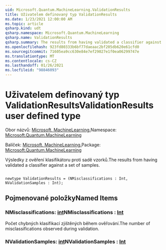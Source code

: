 ```yaml
---
uid: Microsoft.Quantum.MachineLearning.ValidationResults
title: Uživatelem definovaný typ ValidationResults
ms.date: 1/23/2021 12:00:00 AM
ms.topic: article
qsharp.kind: udt
qsharp.namespace: Microsoft.Quantum.MachineLearning
qsharp.name: ValidationResults
qsharp.summary: The results from having validated a classifier against a set of samples.
ms.openlocfilehash: 923fd80333b6bf77daeaac2bf205db620e61cfd0
ms.sourcegitcommit: 71605ea9cc630e84e7ef29027e1f0ea06299747e
ms.translationtype: MT
ms.contentlocale: cs-CZ
ms.lasthandoff: 01/26/2021
ms.locfileid: "98846093"
---
```

# <a name="validationresults-user-defined-type"></a><span data-ttu-id="41b80-102">Uživatelem definovaný typ ValidationResults</span><span class="sxs-lookup"><span data-stu-id="41b80-102">ValidationResults user defined type</span></span>

<span data-ttu-id="41b80-103">Obor názvů: [Microsoft. MachineLearning.](xref:Microsoft.Quantum.MachineLearning)</span><span class="sxs-lookup"><span data-stu-id="41b80-103">Namespace: [Microsoft.Quantum.MachineLearning](xref:Microsoft.Quantum.MachineLearning)</span></span>

<span data-ttu-id="41b80-104">Balíček: [Microsoft. MachineLearning.](https://nuget.org/packages/Microsoft.Quantum.MachineLearning)</span><span class="sxs-lookup"><span data-stu-id="41b80-104">Package: [Microsoft.Quantum.MachineLearning](https://nuget.org/packages/Microsoft.Quantum.MachineLearning)</span></span>


<span data-ttu-id="41b80-105">Výsledky z ověření klasifikátoru proti sadě vzorků.</span><span class="sxs-lookup"><span data-stu-id="41b80-105">The results from having validated a classifier against a set of samples.</span></span>

```qsharp

newtype ValidationResults = (NMisclassifications : Int, NValidationSamples : Int);
```



## <a name="named-items"></a><span data-ttu-id="41b80-106">Pojmenované položky</span><span class="sxs-lookup"><span data-stu-id="41b80-106">Named Items</span></span>

### <a name="nmisclassifications--int"></a><span data-ttu-id="41b80-107">NMisclassifications: [int](xref:microsoft.quantum.lang-ref.int)</span><span class="sxs-lookup"><span data-stu-id="41b80-107">NMisclassifications : [Int](xref:microsoft.quantum.lang-ref.int)</span></span>

<span data-ttu-id="41b80-108">Počet chybných klasifikací zjištěných během ověřování.</span><span class="sxs-lookup"><span data-stu-id="41b80-108">The number of misclassifications observed during validation.</span></span>
### <a name="nvalidationsamples--int"></a><span data-ttu-id="41b80-109">NValidationSamples: [int](xref:microsoft.quantum.lang-ref.int)</span><span class="sxs-lookup"><span data-stu-id="41b80-109">NValidationSamples : [Int](xref:microsoft.quantum.lang-ref.int)</span></span>

